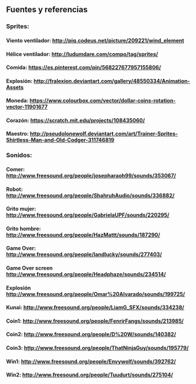 ## Fuentes y referencias



### Sprites:

  #### Viento ventilador: http://piq.codeus.net/picture/209221/wind_element
  #### Hélice ventilador: http://ludumdare.com/compo/tag/sprites/
  #### Comida: 		   https://es.pinterest.com/pin/568227677957155806/
  #### Explosión:		   http://fralexion.deviantart.com/gallery/48550334/Animation-Assets
  #### Moneda:			   https://www.colourbox.com/vector/dollar-coins-rotation-vector-11901677
  #### Corazón:		   https://scratch.mit.edu/projects/108435060/
  #### Maestro:		   http://pseudolonewolf.deviantart.com/art/Trainer-Sprites-Shirtless-Man-and-Old-Codger-311746819


### Sonidos:

  #### Comer:			   http://www.freesound.org/people/josepharaoh99/sounds/353067/
  #### Robot:			   http://www.freesound.org/people/ShahruhAudio/sounds/336882/
  #### Grito mujer:	   http://www.freesound.org/people/GabrielaUPF/sounds/220295/
  #### Grito hombre:	   http://www.freesound.org/people/HazMattt/sounds/187290/
  #### Game Over:		   http://www.freesound.org/people/landlucky/sounds/277403/
  #### Game Over screen   http://www.freesound.org/people/Headphaze/sounds/234514/
  #### Explosión 		   http://www.freesound.org/people/Omar%20Alvarado/sounds/199725/
  #### Kunai:			   http://www.freesound.org/people/LiamG_SFX/sounds/334238/
  #### Coin1:			   http://www.freesound.org/people/FenrirFangs/sounds/213985/
  #### Coin2:			   http://www.freesound.org/people/D%20W/sounds/140382/
  #### Coin3:			   http://www.freesound.org/people/ThatNinjaGuy/sounds/195779/
  #### Win1:   		   http://www.freesound.org/people/Envywolf/sounds/392762/
  #### Win2: http://www.freesound.org/people/Tuudurt/sounds/275104/

